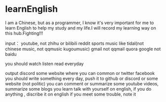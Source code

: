 # learnEnglish
I am a Chinese, but as a programmer, I know it's very important for me to learn English to help my study and my life.I will record my learning way on
this hub.Fighting!!!

input： 
youtube,  not zhihu or bilibili
reddit
sports
music like tidal(not chinese music, not qqmusic kugoumusic)
gmail not qqmail
quora
google not baidu

you should watch listen read everyday

output
discord
some website where you can common or twitter facebook
you should write something every day, push it to github or discord or some website
(not politic)
you can comment or summarize some youtube videos, summarize some blogs you learn
talk with yourself on english, if you do anything , discribe it on english
if you meet some trouble, note it
